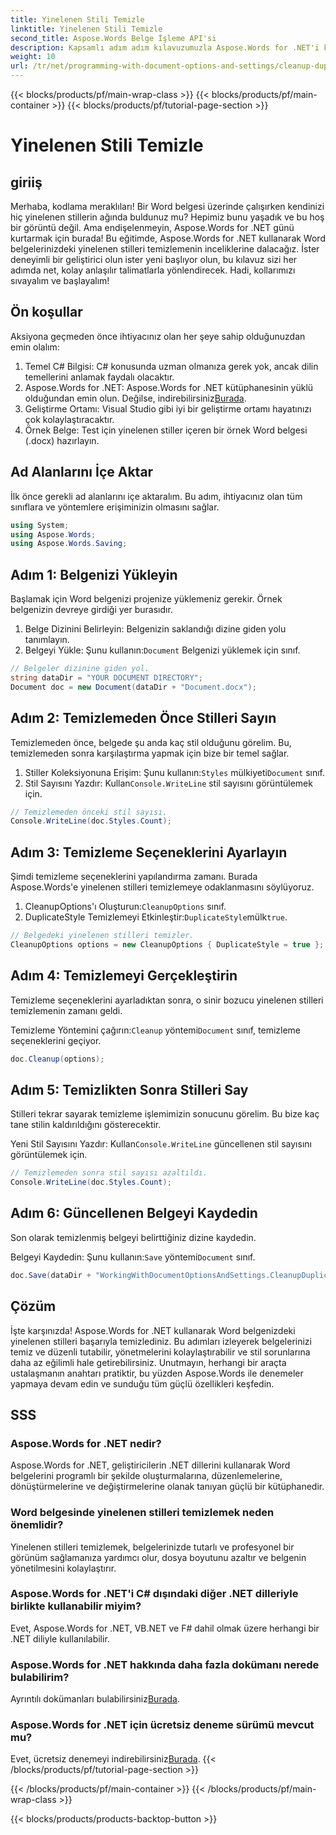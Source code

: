 ```yaml
---
title: Yinelenen Stili Temizle
linktitle: Yinelenen Stili Temizle
second_title: Aspose.Words Belge İşleme API'si
description: Kapsamlı adım adım kılavuzumuzla Aspose.Words for .NET'i kullanarak Word belgelerinizdeki yinelenen stilleri nasıl temizleyeceğinizi öğrenin.
weight: 10
url: /tr/net/programming-with-document-options-and-settings/cleanup-duplicate-style/
---
```


{{< blocks/products/pf/main-wrap-class >}}
{{< blocks/products/pf/main-container >}}
{{< blocks/products/pf/tutorial-page-section >}}

# Yinelenen Stili Temizle

## giriiş

Merhaba, kodlama meraklıları! Bir Word belgesi üzerinde çalışırken kendinizi hiç yinelenen stillerin ağında buldunuz mu? Hepimiz bunu yaşadık ve bu hoş bir görüntü değil. Ama endişelenmeyin, Aspose.Words for .NET günü kurtarmak için burada! Bu eğitimde, Aspose.Words for .NET kullanarak Word belgelerinizdeki yinelenen stilleri temizlemenin inceliklerine dalacağız. İster deneyimli bir geliştirici olun ister yeni başlıyor olun, bu kılavuz sizi her adımda net, kolay anlaşılır talimatlarla yönlendirecek. Hadi, kollarımızı sıvayalım ve başlayalım!

## Ön koşullar

Aksiyona geçmeden önce ihtiyacınız olan her şeye sahip olduğunuzdan emin olalım:

1. Temel C# Bilgisi: C# konusunda uzman olmanıza gerek yok, ancak dilin temellerini anlamak faydalı olacaktır.
2. Aspose.Words for .NET: Aspose.Words for .NET kütüphanesinin yüklü olduğundan emin olun. Değilse, indirebilirsiniz[Burada](https://releases.aspose.com/words/net/).
3. Geliştirme Ortamı: Visual Studio gibi iyi bir geliştirme ortamı hayatınızı çok kolaylaştıracaktır.
4. Örnek Belge: Test için yinelenen stiller içeren bir örnek Word belgesi (.docx) hazırlayın.

## Ad Alanlarını İçe Aktar

İlk önce gerekli ad alanlarını içe aktaralım. Bu adım, ihtiyacınız olan tüm sınıflara ve yöntemlere erişiminizin olmasını sağlar.

```csharp
using System;
using Aspose.Words;
using Aspose.Words.Saving;
```

## Adım 1: Belgenizi Yükleyin

Başlamak için Word belgenizi projenize yüklemeniz gerekir. Örnek belgenizin devreye girdiği yer burasıdır.

1. Belge Dizinini Belirleyin: Belgenizin saklandığı dizine giden yolu tanımlayın.
2.  Belgeyi Yükle: Şunu kullanın:`Document` Belgenizi yüklemek için sınıf.

```csharp
// Belgeler dizinine giden yol.
string dataDir = "YOUR DOCUMENT DIRECTORY";
Document doc = new Document(dataDir + "Document.docx");
```

## Adım 2: Temizlemeden Önce Stilleri Sayın

Temizlemeden önce, belgede şu anda kaç stil olduğunu görelim. Bu, temizlemeden sonra karşılaştırma yapmak için bize bir temel sağlar.

1.  Stiller Koleksiyonuna Erişim: Şunu kullanın:`Styles` mülkiyeti`Document` sınıf.
2. Stil Sayısını Yazdır: Kullan`Console.WriteLine` stil sayısını görüntülemek için.

```csharp
// Temizlemeden önceki stil sayısı.
Console.WriteLine(doc.Styles.Count);
```

## Adım 3: Temizleme Seçeneklerini Ayarlayın

Şimdi temizleme seçeneklerini yapılandırma zamanı. Burada Aspose.Words'e yinelenen stilleri temizlemeye odaklanmasını söylüyoruz.

1.  CleanupOptions'ı Oluşturun:`CleanupOptions` sınıf.
2.  DuplicateStyle Temizlemeyi Etkinleştir:`DuplicateStyle`mülk`true`.

```csharp
// Belgedeki yinelenen stilleri temizler.
CleanupOptions options = new CleanupOptions { DuplicateStyle = true };
```

## Adım 4: Temizlemeyi Gerçekleştirin

Temizleme seçeneklerini ayarladıktan sonra, o sinir bozucu yinelenen stilleri temizlemenin zamanı geldi.

 Temizleme Yöntemini çağırın:`Cleanup` yöntemi`Document` sınıf, temizleme seçeneklerini geçiyor.

```csharp
doc.Cleanup(options);
```

## Adım 5: Temizlikten Sonra Stilleri Say

Stilleri tekrar sayarak temizleme işlemimizin sonucunu görelim. Bu bize kaç tane stilin kaldırıldığını gösterecektir.

 Yeni Stil Sayısını Yazdır: Kullan`Console.WriteLine` güncellenen stil sayısını görüntülemek için.

```csharp
// Temizlemeden sonra stil sayısı azaltıldı.
Console.WriteLine(doc.Styles.Count);
```

## Adım 6: Güncellenen Belgeyi Kaydedin

Son olarak temizlenmiş belgeyi belirttiğiniz dizine kaydedin.

 Belgeyi Kaydedin: Şunu kullanın:`Save` yöntemi`Document` sınıf.

```csharp
doc.Save(dataDir + "WorkingWithDocumentOptionsAndSettings.CleanupDuplicateStyle.docx");
```

## Çözüm

İşte karşınızda! Aspose.Words for .NET kullanarak Word belgenizdeki yinelenen stilleri başarıyla temizlediniz. Bu adımları izleyerek belgelerinizi temiz ve düzenli tutabilir, yönetmelerini kolaylaştırabilir ve stil sorunlarına daha az eğilimli hale getirebilirsiniz. Unutmayın, herhangi bir araçta ustalaşmanın anahtarı pratiktir, bu yüzden Aspose.Words ile denemeler yapmaya devam edin ve sunduğu tüm güçlü özellikleri keşfedin.

## SSS

### Aspose.Words for .NET nedir?
Aspose.Words for .NET, geliştiricilerin .NET dillerini kullanarak Word belgelerini programlı bir şekilde oluşturmalarına, düzenlemelerine, dönüştürmelerine ve değiştirmelerine olanak tanıyan güçlü bir kütüphanedir.

### Word belgesinde yinelenen stilleri temizlemek neden önemlidir?
Yinelenen stilleri temizlemek, belgelerinizde tutarlı ve profesyonel bir görünüm sağlamanıza yardımcı olur, dosya boyutunu azaltır ve belgenin yönetilmesini kolaylaştırır.

### Aspose.Words for .NET'i C# dışındaki diğer .NET dilleriyle birlikte kullanabilir miyim?
Evet, Aspose.Words for .NET, VB.NET ve F# dahil olmak üzere herhangi bir .NET diliyle kullanılabilir.

### Aspose.Words for .NET hakkında daha fazla dokümanı nerede bulabilirim?
 Ayrıntılı dokümanları bulabilirsiniz[Burada](https://reference.aspose.com/words/net/).

### Aspose.Words for .NET için ücretsiz deneme sürümü mevcut mu?
 Evet, ücretsiz denemeyi indirebilirsiniz[Burada](https://releases.aspose.com/).
{{< /blocks/products/pf/tutorial-page-section >}}

{{< /blocks/products/pf/main-container >}}
{{< /blocks/products/pf/main-wrap-class >}}

{{< blocks/products/products-backtop-button >}}
